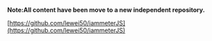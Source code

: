 **Note:All content have been move to a new independent repository.**

[https://github.com/lewei50/iammeterJS](https://github.com/lewei50/iammeterJS)
